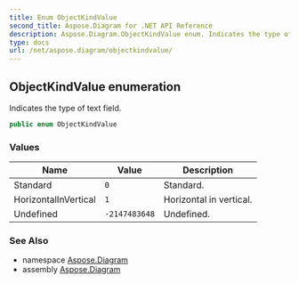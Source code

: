 ```yaml
---
title: Enum ObjectKindValue
second_title: Aspose.Diagram for .NET API Reference
description: Aspose.Diagram.ObjectKindValue enum. Indicates the type of text field
type: docs
url: /net/aspose.diagram/objectkindvalue/
---
```

## ObjectKindValue enumeration

Indicates the type of text field.

```csharp
public enum ObjectKindValue
```

### Values

| Name | Value | Description |
| --- | --- | --- |
| Standard | `0` | Standard. |
| HorizontalInVertical | `1` | Horizontal in vertical. |
| Undefined | `-2147483648` | Undefined. |

### See Also

* namespace [Aspose.Diagram](../../aspose.diagram/)
* assembly [Aspose.Diagram](../../)


